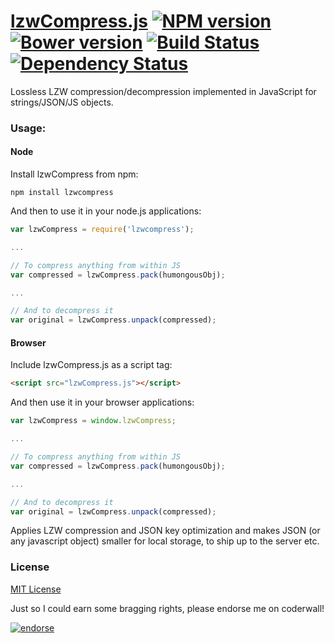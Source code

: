 [lzwCompress.js](http://floydpink.github.io/lzwCompress.js/) [![NPM version](https://badge.fury.io/js/lzwcompress.png)](http://badge.fury.io/js/lzwcompress) [![Bower version](https://badge.fury.io/bo/lzwcompress.svg)](http://badge.fury.io/bo/lzwcompress) [![Build Status](https://travis-ci.org/floydpink/lzwCompress.js.svg?branch=master)](https://travis-ci.org/floydpink/lzwCompress.js) [![Dependency Status](https://gemnasium.com/floydpink/lzwCompress.js.svg)](https://gemnasium.com/floydpink/lzwCompress.js)
==============

Lossless LZW compression/decompression implemented in JavaScript for strings/JSON/JS objects.

### Usage:

#### Node

Install lzwCompress from npm:

```
npm install lzwcompress
```

And then to use it in your node.js applications:

```javascript
var lzwCompress = require('lzwcompress');

...

// To compress anything from within JS
var compressed = lzwCompress.pack(humongousObj);

...

// And to decompress it
var original = lzwCompress.unpack(compressed);
```

#### Browser

Include lzwCompress.js as a script tag:

```html
<script src="lzwCompress.js"></script>
```

And then use it in your browser applications:

```javascript
var lzwCompress = window.lzwCompress;

...

// To compress anything from within JS
var compressed = lzwCompress.pack(humongousObj);

...

// And to decompress it
var original = lzwCompress.unpack(compressed);
```

Applies LZW compression and JSON key optimization and makes JSON (or any javascript object) smaller for local storage, to ship up to the server etc.

### License

[MIT License](LICENSE)

Just so I could earn some bragging rights, please endorse me on coderwall!

[![endorse](https://api.coderwall.com/floydpink/endorsecount.png)](https://coderwall.com/floydpink)
